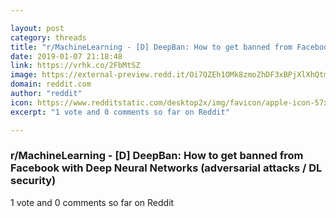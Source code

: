 ```yaml
---

layout: post
category: threads
title: "r/MachineLearning - [D] DeepBan: How to get banned from Facebook with Deep Neural Networks (adversarial attacks / DL security)"
date: 2019-01-07 21:18:48
link: https://vrhk.co/2FbMtSZ
image: https://external-preview.redd.it/Oi7QZEh1OMk8zmoZhDF3xBPjXlXhQtmtAmbuv_U21EI.jpg?auto=webp&s=75532d54803f90685fc9255e551c4cdd4d7e74f5
domain: reddit.com
author: "reddit"
icon: https://www.redditstatic.com/desktop2x/img/favicon/apple-icon-57x57.png
excerpt: "1 vote and 0 comments so far on Reddit"

---
```


### r/MachineLearning - [D] DeepBan: How to get banned from Facebook with Deep Neural Networks (adversarial attacks / DL security)

1 vote and 0 comments so far on Reddit